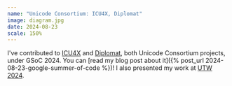 ```yaml
---
name: "Unicode Consortium: ICU4X, Diplomat"
image: diagram.jpg
date: 2024-08-23
scale: 150%
---
```


I've contributed to [ICU4X](https://github.com/unicode-org/icu4x/) and [Diplomat](https://github.com/rust-diplomat/diplomat/), both Unicode Consortium projects, under GSoC 2024. You can [read my blog post about it]({% post_url 2024-08-23-google-summer-of-code %})! I also presented my work at [UTW 2024](https://youtu.be/a7IruGTJiJc).